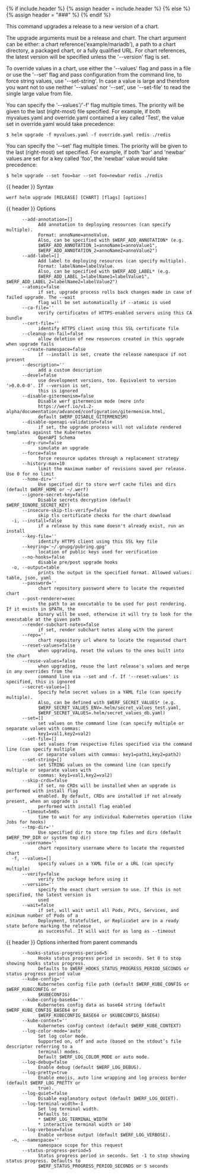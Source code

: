 {% if include.header %}
{% assign header = include.header %}
{% else %}
{% assign header = "###" %}
{% endif %}

This command upgrades a release to a new version of a chart.

The upgrade arguments must be a release and chart. The chart
argument can be either: a chart reference('example/mariadb'), a path to a chart directory,
a packaged chart, or a fully qualified URL. For chart references, the latest
version will be specified unless the '--version' flag is set.

To override values in a chart, use either the '--values' flag and pass in a file
or use the '--set' flag and pass configuration from the command line, to force string
values, use '--set-string'. In case a value is large and therefore
you want not to use neither '--values' nor '--set', use '--set-file' to read the
single large value from file.

You can specify the '--values'/'-f' flag multiple times. The priority will be given to the
last (right-most) file specified. For example, if both myvalues.yaml and override.yaml
contained a key called 'Test', the value set in override.yaml would take precedence:

    $ helm upgrade -f myvalues.yaml -f override.yaml redis ./redis

You can specify the '--set' flag multiple times. The priority will be given to the
last (right-most) set specified. For example, if both 'bar' and 'newbar' values are
set for a key called 'foo', the 'newbar' value would take precedence:

    $ helm upgrade --set foo=bar --set foo=newbar redis ./redis


{{ header }} Syntax

```shell
werf helm upgrade [RELEASE] [CHART] [flags] [options]
```

{{ header }} Options

```shell
      --add-annotation=[]
            Add annotation to deploying resources (can specify multiple).
            Format: annoName=annoValue.
            Also, can be specified with $WERF_ADD_ANNOTATION* (e.g.                                 
            $WERF_ADD_ANNOTATION_1=annoName1=annoValue1",                                           
            $WERF_ADD_ANNOTATION_2=annoName2=annoValue2")
      --add-label=[]
            Add label to deploying resources (can specify multiple).
            Format: labelName=labelValue.
            Also, can be specified with $WERF_ADD_LABEL* (e.g.                                      
            $WERF_ADD_LABEL_1=labelName1=labelValue1", $WERF_ADD_LABEL_2=labelName2=labelValue2")
      --atomic=false
            if set, upgrade process rolls back changes made in case of failed upgrade. The --wait   
            flag will be set automatically if --atomic is used
      --ca-file=''
            verify certificates of HTTPS-enabled servers using this CA bundle
      --cert-file=''
            identify HTTPS client using this SSL certificate file
      --cleanup-on-fail=false
            allow deletion of new resources created in this upgrade when upgrade fails
      --create-namespace=false
            if --install is set, create the release namespace if not present
      --description=''
            add a custom description
      --devel=false
            use development versions, too. Equivalent to version '>0.0.0-0'. If --version is set,   
            this is ignored
      --disable-gitermenism=false
            Disable werf gitermenism mode (more info                                                
            https://werf.io/v1.2-alpha/documentation/advanced/configuration/gitermenism.html,       
            default $WERF_DISABLE_GITERMENISM)
      --disable-openapi-validation=false
            if set, the upgrade process will not validate rendered templates against the Kubernetes 
            OpenAPI Schema
      --dry-run=false
            simulate an upgrade
      --force=false
            force resource updates through a replacement strategy
      --history-max=10
            limit the maximum number of revisions saved per release. Use 0 for no limit
      --home-dir=''
            Use specified dir to store werf cache files and dirs (default $WERF_HOME or ~/.werf)
      --ignore-secret-key=false
            Disable secrets decryption (default $WERF_IGNORE_SECRET_KEY)
      --insecure-skip-tls-verify=false
            skip tls certificate checks for the chart download
  -i, --install=false
            if a release by this name doesn't already exist, run an install
      --key-file=''
            identify HTTPS client using this SSL key file
      --keyring='~/.gnupg/pubring.gpg'
            location of public keys used for verification
      --no-hooks=false
            disable pre/post upgrade hooks
  -o, --output=table
            prints the output in the specified format. Allowed values: table, json, yaml
      --password=''
            chart repository password where to locate the requested chart
      --post-renderer=exec
            the path to an executable to be used for post rendering. If it exists in $PATH, the     
            binary will be used, otherwise it will try to look for the executable at the given path
      --render-subchart-notes=false
            if set, render subchart notes along with the parent
      --repo=''
            chart repository url where to locate the requested chart
      --reset-values=false
            when upgrading, reset the values to the ones built into the chart
      --reuse-values=false
            when upgrading, reuse the last release's values and merge in any overrides from the     
            command line via --set and -f. If '--reset-values' is specified, this is ignored
      --secret-values=[]
            Specify helm secret values in a YAML file (can specify multiple).
            Also, can be defined with $WERF_SECRET_VALUES* (e.g.                                    
            $WERF_SECRET_VALUES_ENV=.helm/secret_values_test.yaml,                                  
            $WERF_SECRET_VALUES=.helm/secret_values_db.yaml)
      --set=[]
            set values on the command line (can specify multiple or separate values with commas:    
            key1=val1,key2=val2)
      --set-file=[]
            set values from respective files specified via the command line (can specify multiple   
            or separate values with commas: key1=path1,key2=path2)
      --set-string=[]
            set STRING values on the command line (can specify multiple or separate values with     
            commas: key1=val1,key2=val2)
      --skip-crds=false
            if set, no CRDs will be installed when an upgrade is performed with install flag        
            enabled. By default, CRDs are installed if not already present, when an upgrade is      
            performed with install flag enabled
      --timeout=5m0s
            time to wait for any individual Kubernetes operation (like Jobs for hooks)
      --tmp-dir=''
            Use specified dir to store tmp files and dirs (default $WERF_TMP_DIR or system tmp dir)
      --username=''
            chart repository username where to locate the requested chart
  -f, --values=[]
            specify values in a YAML file or a URL (can specify multiple)
      --verify=false
            verify the package before using it
      --version=''
            specify the exact chart version to use. If this is not specified, the latest version is 
            used
      --wait=false
            if set, will wait until all Pods, PVCs, Services, and minimum number of Pods of a       
            Deployment, StatefulSet, or ReplicaSet are in a ready state before marking the release  
            as successful. It will wait for as long as --timeout
```

{{ header }} Options inherited from parent commands

```shell
      --hooks-status-progress-period=5
            Hooks status progress period in seconds. Set 0 to stop showing hooks status progress.   
            Defaults to $WERF_HOOKS_STATUS_PROGRESS_PERIOD_SECONDS or status progress period value
      --kube-config=''
            Kubernetes config file path (default $WERF_KUBE_CONFIG or $WERF_KUBECONFIG or           
            $KUBECONFIG)
      --kube-config-base64=''
            Kubernetes config data as base64 string (default $WERF_KUBE_CONFIG_BASE64 or            
            $WERF_KUBECONFIG_BASE64 or $KUBECONFIG_BASE64)
      --kube-context=''
            Kubernetes config context (default $WERF_KUBE_CONTEXT)
      --log-color-mode='auto'
            Set log color mode.
            Supported on, off and auto (based on the stdout’s file descriptor referring to a        
            terminal) modes.
            Default $WERF_LOG_COLOR_MODE or auto mode.
      --log-debug=false
            Enable debug (default $WERF_LOG_DEBUG).
      --log-pretty=true
            Enable emojis, auto line wrapping and log process border (default $WERF_LOG_PRETTY or   
            true).
      --log-quiet=false
            Disable explanatory output (default $WERF_LOG_QUIET).
      --log-terminal-width=-1
            Set log terminal width.
            Defaults to:
            * $WERF_LOG_TERMINAL_WIDTH
            * interactive terminal width or 140
      --log-verbose=false
            Enable verbose output (default $WERF_LOG_VERBOSE).
  -n, --namespace=''
            namespace scope for this request
      --status-progress-period=5
            Status progress period in seconds. Set -1 to stop showing status progress. Defaults to  
            $WERF_STATUS_PROGRESS_PERIOD_SECONDS or 5 seconds
```

